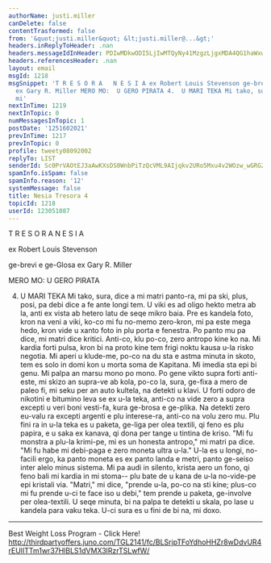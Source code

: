 ```yaml
---
authorName: justi.miller
canDelete: false
contentTrasformed: false
from: '&quot;justi.miller&quot; &lt;justi.miller@...&gt;'
headers.inReplyToHeader: .nan
headers.messageIdInHeader: PDIwMDkwODI5LjIwMTQyNy41MzgzLjgxMDA4QG1haWxwb3AwOC5kY2EudW50ZC5jb20+
headers.referencesHeader: .nan
layout: email
msgId: 1218
msgSnippet: 'T R E S O R A   N E S I A ex Robert Louis Stevenson ge-brevi e ge-Glosa
  ex Gary R. Miller MERO MO:  U GERO PIRATA 4.  U MARI TEKA Mi tako, sura, dice a
  mi'
nextInTime: 1219
nextInTopic: 0
numMessagesInTopic: 1
postDate: '1251602021'
prevInTime: 1217
prevInTopic: 0
profile: tweety08092002
replyTo: LIST
senderId: Sc0PrVAOtEJ3aAwKXsDS0WnbPiTzQcVML9AIjqkv2URo5Mxu4v2WOzw_wGRGZit1jpSGJ5yi89CWvcK2nslicCKRZtZts-F-oF81p2U
spamInfo.isSpam: false
spamInfo.reason: '12'
systemMessage: false
title: Nesia Tresora 4
topicId: 1218
userId: 123051087
---
```


  T R E S O R A   N E S I A



  ex Robert Louis Stevenson

  ge-brevi e ge-Glosa ex Gary R. Miller

 MERO MO:  U GERO PIRATA

4.  U MARI TEKA
 Mi tako, sura, dice a mi matri panto-ra, mi pa ski, plus, posi, pa debi
dice a fe ante longi tem.  U viki es ad oligo hekto metra ab la, anti ex
vista ab hetero latu de seqe mikro baia.  Pre es kandela foto, kron na
veni a viki, ko-co mi fu no-memo zero-kron, mi pa este mega hedo, kron
vide u xanto foto in plu porta e fenestra.  Po panto mu pa dice, mi matri
dice kritici.  Anti-co, klu po-co, zero antropo kine ko na.
 Mi kardia forti pulsa, kron bi na proto kine tem frigi noktu kausa u-la
risko negotia.  Mi aperi u klude-me, po-co na du sta e astma minuta in
skoto, tem es solo in domi kon u morta soma de Kapitana.  Mi imedia sta
epi bi genu.  Mi palpa an marsu mono po mono.  Po gene vikto supra forti
anti-este, mi skizo an supra-ve ab kola, po-co la, sura, ge-fixa a mero
de paleo fi, mi seku per an auto kultela, na detekti u klavi.
 U forti odoro de nikotini e bitumino leva se ex u-la teka, anti-co na
vide zero a supra excepti u veri boni vesti-fa, kura ge-brosa e ge-plika.
 Na detekti zero eu-valu ra excepti argenti e plu interese-ra, anti-co na
volu zero mu.  Plu fini ra in u-la teka es u paketa, ge-liga per olea
textili, qi feno es plu papira, e u saka ex kanava, qi dona per tange u
tintina de kriso.
 "Mi fu monstra a plu-la krimi-pe, mi es un honesta antropo," mi matri pa
dice.  "Mi fu habe mi debi-paga e zero moneta ultra u-la."  U-la es u
longi, no-facili ergo, ka panto moneta es ex panto landa e metri, panto
ge-seiso inter alelo minus sistema.
 Mi pa audi in silento, krista aero un fono, qi feno bali mi kardia in mi
stoma-- plu bate de u kana de u-la no-vide-pe epi kristali via.  "Matri,"
mi dice, "prende u-la, po-co na sti kine; plus-co mi fu prende u-ci te
face iso u debi," tem prende u paketa, ge-involve per olea-textili.  U
seqe minuta, bi na palpa te detekti u skala, po lase u kandela para vaku
teka.  U-ci sura es u fini de bi na, mi doxo.
____________________________________________________________
Best Weight Loss Program - Click Here!
http://thirdpartyoffers.juno.com/TGL2141/fc/BLSrjpTFoYdhoHHZr8wDdvUR4rEUlITTm1wr37HlBLS1dVMX3lRzrTSLwfW/

